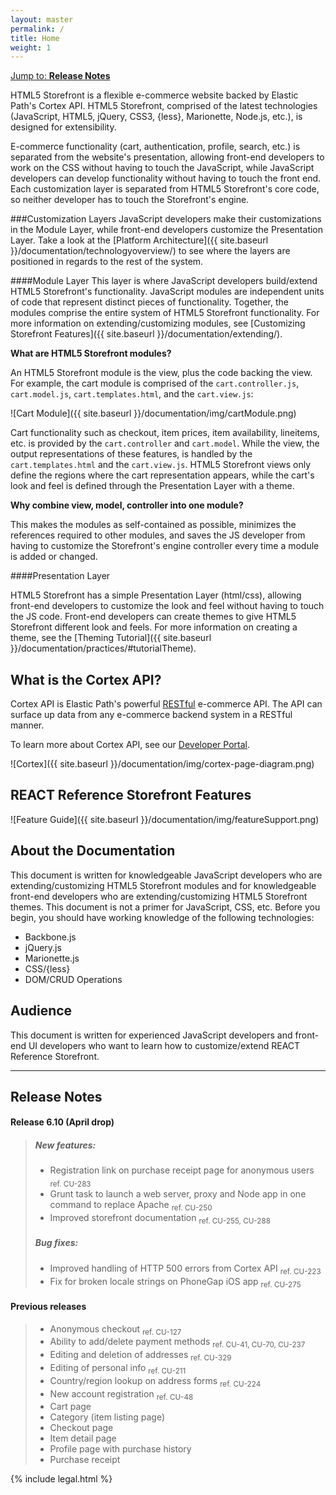 ```yaml
---
layout: master
permalink: /
title: Home
weight: 1
---
```


[Jump to: **Release Notes**](#release-notes)

HTML5 Storefront is a flexible e-commerce website backed by Elastic Path's Cortex API.
HTML5 Storefront, comprised of the latest technologies (JavaScript, HTML5, jQuery, CSS3, {less}, Marionette, Node.js, etc.), is designed for extensibility.

E-commerce functionality (cart, authentication, profile, search, etc.) is separated from the website's presentation, allowing
front-end developers to work on the CSS without having to touch the JavaScript, while JavaScript developers can develop
functionality without having to touch the front end. Each customization layer is separated from HTML5 Storefront's core code, so
neither developer has to touch the Storefront's engine.

###Customization Layers
JavaScript developers make their customizations in the Module Layer, while front-end developers customize the Presentation Layer.
Take a look at the [Platform Architecture]({{ site.baseurl }}/documentation/technologyoverview/) to see where the layers are positioned in regards to the rest of the system.

####Module Layer
This layer is where JavaScript developers build/extend HTML5 Storefront's functionality.
JavaScript modules are independent units of code that represent distinct pieces of functionality.
Together, the modules comprise the entire system of HTML5 Storefront functionality.
For more information on extending/customizing modules, see [Customizing Storefront Features]({{ site.baseurl }}/documentation/extending/).

**What are HTML5 Storefront modules?**

An HTML5 Storefront module is the view, plus the code backing the view. For example, the cart module is
comprised of the `cart.controller.js`, `cart.model.js`, `cart.templates.html`, and the `cart.view.js`:

![Cart Module]({{ site.baseurl }}/documentation/img/cartModule.png)

Cart functionality such as checkout, item prices, item availability, lineitems, etc. is provided by the `cart.controller` and `cart.model`.
While the view, the output representations of these features, is handled by the `cart.templates.html` and the `cart.view.js`.
HTML5 Storefront views only define the regions where the cart representation appears, while the cart's look and feel is defined through the Presentation Layer with a theme.


**Why combine view, model, controller into one module?**

This makes the modules as self-contained as possible, minimizes the references required to other modules, and saves the JS developer from having to customize the
Storefront's engine controller every time a module is added or changed.

####Presentation Layer

HTML5 Storefront has a simple Presentation Layer (html/css), allowing front-end developers to customize the look and feel without having to touch the JS code.
Front-end developers can create themes to give HTML5 Storefront different look and feels. For more information on creating a theme, see the [Theming Tutorial]({{ site.baseurl }}/documentation/practices/#tutorialTheme).




What is the Cortex API?
-------------------
Cortex API is Elastic Path's powerful [RESTful](http://en.wikipedia.org/wiki/Representational_state_transfer) e-commerce API.
The API can surface up data from any e-commerce backend system in a RESTful manner.

To learn more about Cortex API, see our [Developer Portal](http://touchpoint-developers.elasticpath.com/).

![Cortex]({{ site.baseurl }}/documentation/img/cortex-page-diagram.png)


REACT Reference Storefront Features
---------------------
![Feature Guide]({{ site.baseurl }}/documentation/img/featureSupport.png)


About the Documentation
---------------------
This document is written for knowledgeable JavaScript developers who are extending/customizing HTML5 Storefront modules and
for knowledgeable front-end developers who are extending/customizing HTML5 Storefront themes. This document is not a primer for JavaScript, CSS, etc. Before you begin, you should have working knowledge of the following technologies:

* Backbone.js
* jQuery.js
* Marionette.js
* CSS/{less}
* DOM/CRUD Operations

Audience
---------------------
This document is written for experienced JavaScript developers and front-end UI developers who want to learn how to customize/extend REACT Reference Storefront.

* * *

## <a name="release-notes"> </a>Release Notes
#### Release 6.10 (April drop)
>##### New features:
>  + Registration link on purchase receipt page for anonymous users <sub>ref. CU-283</sub>
>  + Grunt task to launch a web server, proxy and Node app in one command to replace Apache <sub>ref. CU-250</sub>
>  + Improved storefront documentation <sub>ref. CU-255, CU-288</sub>
>
>##### Bug fixes:
>  + Improved handling of HTTP 500 errors from Cortex API <sub>ref. CU-223</sub>
>  + Fix for broken locale strings on PhoneGap iOS app <sub>ref. CU-275</sub>
#### Previous releases
>  + Anonymous checkout <sub>ref. CU-127</sub>
>  + Ability to add/delete payment methods <sub>ref. CU-41, CU-70, CU-237</sub>
>  + Editing and deletion of addresses <sub>ref. CU-329</sub>
>  + Editing of personal info <sub>ref. CU-211</sub>
>  + Country/region lookup on address forms <sub>ref. CU-224</sub>
>  + New account registration <sub>ref. CU-48</sub>
>  + Cart page
>  + Category (item listing page)
>  + Checkout page
>  + Item detail page
>  + Profile page with purchase history
>  + Purchase receipt

{% include legal.html %}
